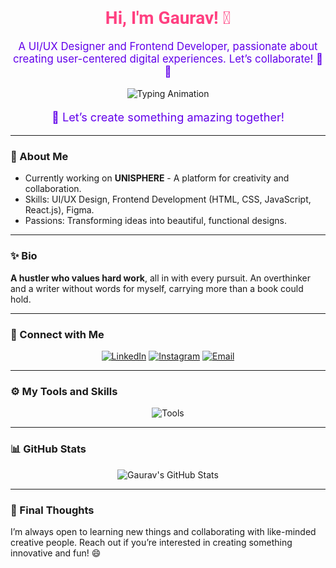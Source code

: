 <div align="center">
  <h1 style="font-family: 'Roboto', sans-serif; color: #ff4081;">Hi, I'm Gaurav! 👋</h1>
  <p style="color: #6200ea; font-size: 1.2em;">A UI/UX Designer and Frontend Developer, passionate about creating user-centered digital experiences. Let’s collaborate! 🎨✨</p>
  
  <img src="https://readme-typing-svg.demolab.com?font=Fira+Code&size=24&pause=1000&color=FF4081&width=435&lines=UI%2FUX+Designer;Frontend+Developer;Creative+Mind;Innovative+Solutions" alt="Typing Animation" />
  
  <p style="color: #6200ea; font-size: 1.3em;">🚀 Let’s create something amazing together!</p>
</div>

---

### 🌟 About Me

- Currently working on **UNISPHERE** - A platform for creativity and collaboration.
- Skills: UI/UX Design, Frontend Development (HTML, CSS, JavaScript, React.js), Figma.
- Passions: Transforming ideas into beautiful, functional designs.

---

### ✨ Bio

**A hustler who values hard work**, all in with every pursuit. An overthinker and a writer without words for myself, carrying more than a book could hold.

---

### 🔗 Connect with Me

<p align="center">
  <a href="https://www.linkedin.com/in/gaurav-mishra-2668691b3/" target="_blank"><img src="https://img.shields.io/badge/LinkedIn-0A66C2?style=for-the-badge&logo=linkedin&logoColor=white" alt="LinkedIn" /></a>
  <a href="https://www.instagram.com/_mishraagaurav/" target="_blank"><img src="https://img.shields.io/badge/Instagram-E4405F?style=for-the-badge&logo=instagram&logoColor=white" alt="Instagram" /></a>
  <a href="mailto:gaurav84294372@gmail.com"><img src="https://img.shields.io/badge/Gmail-D14836?style=for-the-badge&logo=gmail&logoColor=white" alt="Email" /></a>
</p>

---

### ⚙️ My Tools and Skills

<p align="center">
  <img src="https://skillicons.dev/icons?i=figma,html,css,js,react,git,python,java,c,cplusplus,canva&perline=10&animation=true" alt="Tools" />
</p>

---

### 📊 GitHub Stats

<p align="center">
  <img src="https://github-readme-stats.vercel.app/api?username=gauravMishra08&show_icons=true&theme=radical" alt="Gaurav's GitHub Stats" />
</p>

---

### 🚀 Final Thoughts

I’m always open to learning new things and collaborating with like-minded creative people. Reach out if you’re interested in creating something innovative and fun! 😄
